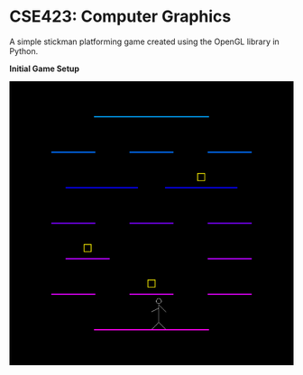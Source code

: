# CSE423: Computer Graphics

A simple stickman platforming game created using the OpenGL library in Python.

**Initial Game Setup**

![Initial Game Setup](Map.png)


